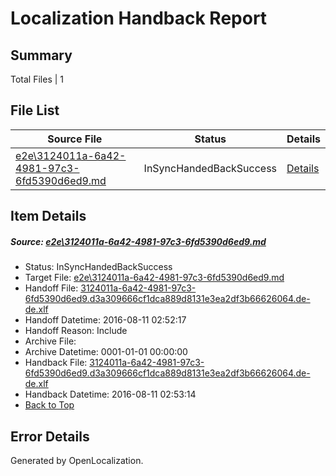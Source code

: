 # <a name='report-top'></a> Localization Handback Report

## Summary
 Total Files | 1

## File List
 Source File | Status | Details 
 ----------- | ------ | ------- 
 [e2e\3124011a-6a42-4981-97c3-6fd5390d6ed9.md](https://github.com/OpenLocalizationTestOrg/oltest/blob/a2bbd8a1c625b105606f69792d6a5f53487d902b/e2e/3124011a-6a42-4981-97c3-6fd5390d6ed9.md) | InSyncHandedBackSuccess | [Details](#4ea8396dbe387e3b45c746ef101e26ce91a3131e2)

## Item Details
##### <a name='4ea8396dbe387e3b45c746ef101e26ce91a3131e2'></a> Source: [e2e\3124011a-6a42-4981-97c3-6fd5390d6ed9.md](https://github.com/OpenLocalizationTestOrg/oltest/blob/a2bbd8a1c625b105606f69792d6a5f53487d902b/e2e/3124011a-6a42-4981-97c3-6fd5390d6ed9.md)
* Status: InSyncHandedBackSuccess
* Target File: [e2e\3124011a-6a42-4981-97c3-6fd5390d6ed9.md](https://github.com/OpenLocalizationTestOrg/ol-test-dede/blob/8dac33e0c5a31ff6419aff6e48523b059f617fd2/e2e/3124011a-6a42-4981-97c3-6fd5390d6ed9.md)
* Handoff File: [3124011a-6a42-4981-97c3-6fd5390d6ed9.d3a309666cf1dca889d8131e3ea2df3b66626064.de-de.xlf](https://github.com/OpenLocalizationTestOrg/olhandoff-e2e/blob/995fef63737923e202c01cfdec31204a1f219824/ol-handoff/OpenLocalizationTestOrg/ol-test-dede/ci/ht/3124011a-6a42-4981-97c3-6fd5390d6ed9.d3a309666cf1dca889d8131e3ea2df3b66626064.de-de.xlf)
* Handoff Datetime: 2016-08-11 02:52:17
* Handoff Reason: Include
* Archive File: 
* Archive Datetime: 0001-01-01 00:00:00
* Handback File: [3124011a-6a42-4981-97c3-6fd5390d6ed9.d3a309666cf1dca889d8131e3ea2df3b66626064.de-de.xlf](https://github.com/OpenLocalizationTestOrg/olhandback-e2e/blob/0a46ae98e7b75fbecac6a7c41f2f49317bd34741/ol-handback/OpenLocalizationTestOrg/ol-test-dede/ci/ht/3124011a-6a42-4981-97c3-6fd5390d6ed9.d3a309666cf1dca889d8131e3ea2df3b66626064.de-de.xlf)
* Handback Datetime: 2016-08-11 02:53:14
* [Back to Top](#report-top)


## Error Details

Generated by OpenLocalization.
